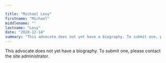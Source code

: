```yaml
---

title: "Michael Levy"
firstname: "Michael"
middlename: ""
lastname: "Levy"
date: "2020-12-14"
summary: "This advocate does not yet have a biography. To submit one, please contact the site administrator."
---
```

This advocate does not yet have a biography. To submit one, please contact the site administrator.

